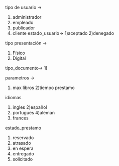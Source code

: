 tipo de usuario -> 
1) administrador 
2) empleado
3) publicador
4) cliente
estado_usuario-> 
1)aceptado
2)denegado

tipo presentación -> 
1) Físico
2) Digital

tipo_documento-> 
1) 

parametros -> 

1) max libros 
2)tiempo prestamo

idiomas
1) ingles
2)español
3) portugues
4)aleman
5) frances

estado_prestamo
1) reservado
2) atrasado
3) en espera
4) entregado
5) solicitado
